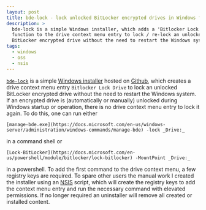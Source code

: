 ```yaml
---
layout: post
title: bde-lock - lock unlocked BitLocker encrypted drives in Windows from the context menu
description: >
  bde-lock is a simple Windows installer, which adds a 'Bitlocker Lock drive'
  function to the drive context menu entry to lock / re-lock an unlocked
  BitLocker encrypted drive without the need to restart the Windows system.
tags:
  - windows
  - oss
  - nsis
---
```


[`bde-lock`](/bde-lock/) is a simple [Windows installer](https://github.com/dleidert/bde-lock/releases/latest) hosted on [Github](https://github.com), which creates a drive context menu entry `Bitlocker Lock Drive` to lock an unlocked BitLocker encrypted drive without the need to restart the Windows system. If an encrypted drive is (automatically or manually) unlocked during Windows startup or operation, there is no drive context menu entry to lock it again. To do this, one can run either

```
[manage-bde.exe](https://docs.microsoft.com/en-us/windows-server/administration/windows-commands/manage-bde) -lock _Drive:_
```

in a command shell or

```
[Lock-BitLocker](https://docs.microsoft.com/en-us/powershell/module/bitlocker/lock-bitlocker) -MountPoint _Drive:_
```

in a powershell. To add the first command to the drive context menu, a few registry keys are required. To spare other users the manual work I created the installer using an [NSIS](https://nsis.sourceforge.io) script, which will create the registry keys to add the context menu entry and run the necessary command with elevated permissions. If no longer required an uninstaller will remove all created or installed content.
